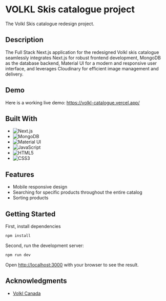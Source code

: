 # VOLKL Skis catalogue project

The Volkl Skis catalogue redesign project.

## Description

The Full Stack Next.js application for the redesigned Volkl skis catalogue seamlessly integrates Next.js for robust frontend development, MongoDB as the database backend, Material UI for a modern and responsive user interface, and leverages Cloudinary for efficient image management and delivery.

## Demo

Here is a working live demo: https://volkl-catalogue.vercel.app/

## Built With

- ![Next.js](https://img.shields.io/badge/-Next.js-20232A.svg?style=flat&logo=nextdotjs&logoColor=white)
- ![MongoDB](https://img.shields.io/badge/-MongoDB-4EA94B?style=flat&logo=MongoDB&logoColor=white)
- ![Material UI](https://img.shields.io/badge/-Material--UI-0081CB.svg?style=flat&logo=mui&logoColor=white)
- ![JavaScript](https://img.shields.io/badge/-JavaScript-323330.svg?style=flat&logo=javascript&logoColor=F7DF1E)
- ![HTML5](https://img.shields.io/badge/-HTML5-E34F26.svg?style=flat&logo=html5&logoColor=white)
- ![CSS3](https://img.shields.io/badge/-CSS3-1572B6.svg?style=flat&logo=css3&logoColor=white)

## Features

- Mobile responsive design
- Searching for specific products throughout the entire catalog
- Sorting products

## Getting Started

First, install dependencies

```bash
npm install
```

Second, run the development server:

```bash
npm run dev
```

Open [http://localhost:3000](http://localhost:3000) with your browser to see the result.

## Acknowledgments

- [Volkl Canada](https://volkl.com/en-ca)
